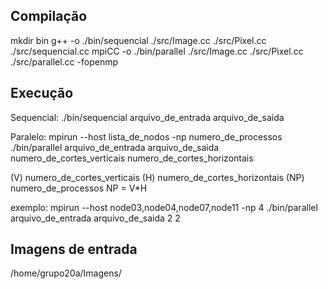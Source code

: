 
Compilação
-----

mkdir bin
g++ -o ./bin/sequencial ./src/Image.cc ./src/Pixel.cc ./src/sequencial.cc 
mpiCC -o ./bin/parallel ./src/Image.cc ./src/Pixel.cc ./src/parallel.cc -fopenmp


Execução
---------
Sequencial:
./bin/sequencial arquivo_de_entrada arquivo_de_saida

Paralelo:
mpirun --host lista_de_nodos -np numero_de_processos ./bin/parallel arquivo_de_entrada arquivo_de_saida numero_de_cortes_verticais numero_de_cortes_horizontais


(V) numero_de_cortes_verticais 
(H) numero_de_cortes_horizontais 
(NP) numero_de_processos 
NP = V*H


exemplo:
mpirun --host node03,node04,node07,node11 -np 4 ./bin/parallel arquivo_de_entrada arquivo_de_saida 2 2


Imagens de entrada
-------------------

/home/grupo20a/Imagens/
